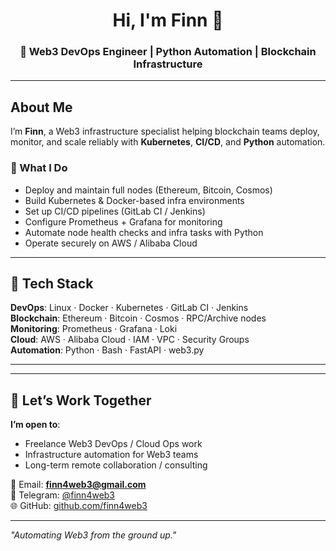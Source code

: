 <h1 align="center">Hi, I'm Finn 👋</h1> 
<h3 align="center">🚀 Web3 DevOps Engineer | Python Automation | Blockchain Infrastructure</h3>

---

## About Me

I’m **Finn**, a Web3 infrastructure specialist helping blockchain teams deploy, monitor, and scale reliably with **Kubernetes**, **CI/CD**, and **Python** automation.

### 💼 What I Do
- Deploy and maintain full nodes (Ethereum, Bitcoin, Cosmos)
- Build Kubernetes & Docker-based infra environments
- Set up CI/CD pipelines (GitLab CI / Jenkins)
- Configure Prometheus + Grafana for monitoring
- Automate node health checks and infra tasks with Python
- Operate securely on AWS / Alibaba Cloud

---

## 🧰 Tech Stack

**DevOps**: Linux · Docker · Kubernetes · GitLab CI · Jenkins  
**Blockchain**: Ethereum · Bitcoin · Cosmos · RPC/Archive nodes  
**Monitoring**: Prometheus · Grafana · Loki  
**Cloud**: AWS · Alibaba Cloud · IAM · VPC · Security Groups  
**Automation**: Python · Bash · FastAPI · web3.py

---


---

## 🤝 Let’s Work Together

**I’m open to**:
- Freelance Web3 DevOps / Cloud Ops work
- Infrastructure automation for Web3 teams
- Long-term remote collaboration / consulting

📨 Email: **finn4web3@gmail.com**  
💬 Telegram: [@finn4web3](https://t.me/finn4web3)  
🌐 GitHub: [github.com/finn4web3](https://github.com/finn4web3)

---

_"Automating Web3 from the ground up."_
